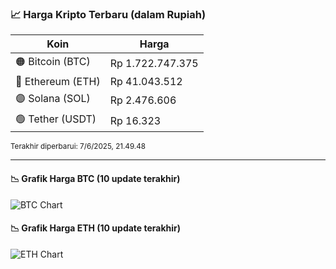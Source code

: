 

<!-- HARGA_KRIPTO -->
### 📈 Harga Kripto Terbaru (dalam Rupiah)

| Koin     | Harga         |
|----------|---------------|
| 🟠 Bitcoin (BTC)   | Rp 1.722.747.375 |
| 🔵 Ethereum (ETH)  | Rp 41.043.512 |
| 🟣 Solana (SOL)    | Rp 2.476.606 |
| 🟢 Tether (USDT)   | Rp 16.323 |

<sub>Terakhir diperbarui: 7/6/2025, 21.49.48</sub>

---

#### 📉 Grafik Harga BTC (10 update terakhir)
![BTC Chart](https://quickchart.io/chart?c=%7B%22type%22%3A%22line%22%2C%22data%22%3A%7B%22labels%22%3A%5B%2211%3A41%3A53%22%2C%2211%3A53%3A15%22%2C%2212%3A30%3A21%22%2C%2213%3A04%3A41%22%2C%2213%3A34%3A00%22%2C%2213%3A46%3A17%22%2C%2213%3A57%3A14%22%2C%2214%3A22%3A27%22%2C%2214%3A38%3A54%22%2C%2214%3A49%3A48%22%5D%2C%22datasets%22%3A%5B%7B%22label%22%3A%22Bitcoin%22%2C%22data%22%3A%5B1717485541%2C1716536682%2C1718032301%2C1721104500%2C1722800438%2C1723437531%2C1724706208%2C1723203988%2C1723155527%2C1722747375%5D%2C%22fill%22%3Afalse%2C%22borderColor%22%3A%22blue%22%2C%22tension%22%3A0.1%7D%5D%7D%7D)

#### 📉 Grafik Harga ETH (10 update terakhir)
![ETH Chart](https://quickchart.io/chart?c=%7B%22type%22%3A%22line%22%2C%22data%22%3A%7B%22labels%22%3A%5B%2211%3A41%3A53%22%2C%2211%3A53%3A15%22%2C%2212%3A30%3A21%22%2C%2213%3A04%3A41%22%2C%2213%3A34%3A00%22%2C%2213%3A46%3A17%22%2C%2213%3A57%3A14%22%2C%2214%3A22%3A27%22%2C%2214%3A38%3A54%22%2C%2214%3A49%3A48%22%5D%2C%22datasets%22%3A%5B%7B%22label%22%3A%22Ethereum%22%2C%22data%22%3A%5B40770905%2C40774209%2C40740848%2C40780554%2C40906257%2C40919462%2C40964275%2C40969185%2C40993590%2C41043512%5D%2C%22fill%22%3Afalse%2C%22borderColor%22%3A%22blue%22%2C%22tension%22%3A0.1%7D%5D%7D%7D)

<!-- /HARGA_KRIPTO -->